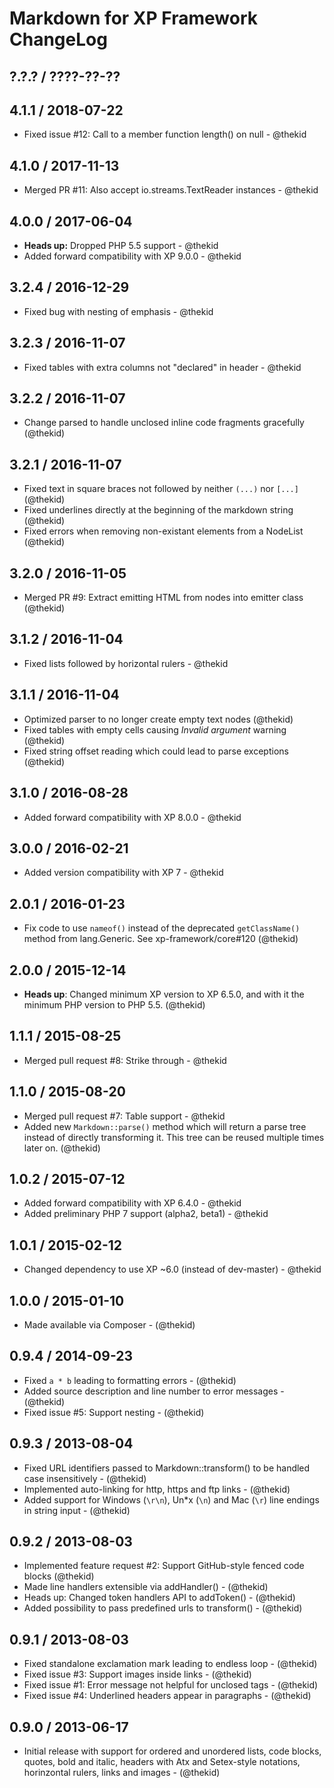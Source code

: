Markdown for XP Framework ChangeLog
========================================================================

## ?.?.? / ????-??-??

## 4.1.1 / 2018-07-22

* Fixed issue #12: Call to a member function length() on null - @thekid

## 4.1.0 / 2017-11-13

* Merged PR #11: Also accept io.streams.TextReader instances - @thekid

## 4.0.0 / 2017-06-04

* **Heads up:** Dropped PHP 5.5 support - @thekid
* Added forward compatibility with XP 9.0.0 - @thekid

## 3.2.4 / 2016-12-29

* Fixed bug with nesting of emphasis - @thekid

## 3.2.3 / 2016-11-07

* Fixed tables with extra columns not "declared" in header - @thekid

## 3.2.2 / 2016-11-07

* Change parsed to handle unclosed inline code fragments gracefully
  (@thekid)

## 3.2.1 / 2016-11-07

* Fixed text in square braces not followed by neither `(...)` nor `[...]`
  (@thekid)
* Fixed underlines directly at the beginning of the markdown string
  (@thekid)
* Fixed errors when removing non-existant elements from a NodeList
  (@thekid)

## 3.2.0 / 2016-11-05

* Merged PR #9: Extract emitting HTML from nodes into emitter class
  (@thekid)

## 3.1.2 / 2016-11-04

* Fixed lists followed by horizontal rulers - @thekid

## 3.1.1 / 2016-11-04

* Optimized parser to no longer create empty text nodes
  (@thekid)
* Fixed tables with empty cells causing *Invalid argument* warning
  (@thekid)
* Fixed string offset reading which could lead to parse exceptions
  (@thekid)

## 3.1.0 / 2016-08-28

* Added forward compatibility with XP 8.0.0 - @thekid

## 3.0.0 / 2016-02-21

* Added version compatibility with XP 7 - @thekid

## 2.0.1 / 2016-01-23

* Fix code to use `nameof()` instead of the deprecated `getClassName()`
  method from lang.Generic. See xp-framework/core#120
  (@thekid)

## 2.0.0 / 2015-12-14

* **Heads up**: Changed minimum XP version to XP 6.5.0, and with it the
  minimum PHP version to PHP 5.5.
  (@thekid)

## 1.1.1 / 2015-08-25

* Merged pull request #8: Strike through - @thekid

## 1.1.0 / 2015-08-20

* Merged pull request #7: Table support - @thekid
* Added new `Markdown::parse()` method which will return a parse tree
  instead of directly transforming it. This tree can be reused multiple
  times later on.
  (@thekid)

## 1.0.2 / 2015-07-12

* Added forward compatibility with XP 6.4.0 - @thekid
* Added preliminary PHP 7 support (alpha2, beta1) - @thekid

## 1.0.1 / 2015-02-12

* Changed dependency to use XP ~6.0 (instead of dev-master) - @thekid

## 1.0.0 / 2015-01-10

* Made available via Composer - (@thekid)

## 0.9.4 / 2014-09-23

* Fixed `a * b` leading to formatting errors - (@thekid)
* Added source description and line number to error messages - (@thekid)
* Fixed issue #5: Support nesting - (@thekid)

## 0.9.3 / 2013-08-04

* Fixed URL identifiers passed to Markdown::transform() to be handled
  case insensitively - (@thekid)
* Implemented auto-linking for http, https and ftp links - (@thekid)
* Added support for Windows (`\r\n`), Un*x (`\n`) and Mac (`\r`) line
  endings in string input - (@thekid)

## 0.9.2 / 2013-08-03

* Implemented feature request #2: Support GitHub-style fenced code blocks
  (@thekid)
* Made line handlers extensible via addHandler() - (@thekid)
* Heads up: Changed token handlers API to addToken() - (@thekid)
* Added possibility to pass predefined urls to transform() - (@thekid)

## 0.9.1 / 2013-08-03

* Fixed standalone exclamation mark leading to endless loop - (@thekid)
* Fixed issue #3: Support images inside links - (@thekid)
* Fixed issue #1: Error message not helpful for unclosed tags - (@thekid)
* Fixed issue #4: Underlined headers appear in paragraphs - (@thekid)

## 0.9.0 / 2013-06-17

* Initial release with support for ordered and unordered lists, code 
  blocks, quotes, bold and italic, headers with Atx and Setex-style
  notations, horinzontal rulers, links and images - (@thekid)
